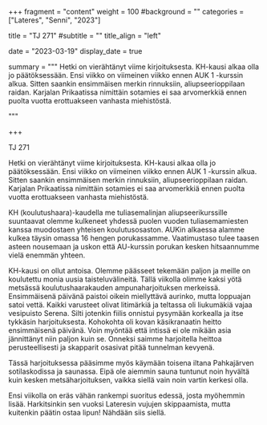 +++
fragment = "content"
weight = 100
#background = ""
categories = ["Lateres", "Senni", "2023"]

title = "TJ 271"
#subtitle = ""
title_align = "left"

date = "2023-03-19"
display_date = true

summary = """
Hetki on vierähtänyt viime kirjoituksesta.
KH-kausi alkaa olla jo päätöksessään. Ensi viikko on viimeinen viikko ennen AUK 1 -kurssin alkua. Sitten saankin ensimmäisen  merkin rinnuksiin, aliupseerioppilaan raidan. Karjalan Prikaatissa nimittäin sotamies ei saa arvomerkkiä ennen puolta vuotta erottuakseen vanhasta miehistöstä. 

"""

+++

TJ 271

Hetki on vierähtänyt viime kirjoituksesta.
KH-kausi alkaa olla jo päätöksessään. Ensi viikko on viimeinen viikko ennen AUK 1 -kurssin alkua. Sitten saankin ensimmäisen  merkin rinnuksiin, aliupseerioppilaan raidan. Karjalan Prikaatissa nimittäin sotamies ei saa arvomerkkiä ennen puolta vuotta erottuakseen vanhasta miehistöstä. 

KH (koulutushaara)-kaudella me tuliasemalinjan aliupseerikurssille suuntaavat olemme kulkeneet yhdessä puolen vuoden tuliasemamiesten kanssa muodostaen yhteisen koulutusosaston. AUKin alkaessa alamme kulkea täysin omassa 16 hengen porukassamme. Vaatimustaso tulee taasen asteen nousemaan ja uskon että AU-kurssin porukan kesken hitsaannumme vielä enemmän yhteen.

KH-kausi on ollut antoisa. Olemme päässeet tekemään paljon ja meille on koulutettu monia uusia taisteluvälineitä. Tällä viikolla olimme kaksi yötä metsässä koulutushaarakauden ampunaharjoituksen merkeissä. Ensimmäisenä päivänä paistoi oikein miellyttävä aurinko, mutta loppuajan satoi vettä. Kaikki varusteet olivat litimärkiä ja teltassa oli liukumäkiä vajaa vesipuisto Serena. Silti jotenkin fiilis onnistui pysymään korkealla ja itse tykkäsin harjoituksesta. Kohokohta oli kovan käsikranaatin heitto ensimmäisenä päivänä. Voin myöntää että intissä ei ole mikään asia jännittänyt niin paljon kuin se. Onneksi saimme harjoitella heittoa perusteellisesti ja skapparit osasivat pitää tunnelman kevyenä.

Tässä harjoituksessa pääsimme myös käymään toisena iltana Pahkajärven sotilaskodissa ja saunassa. Eipä ole aiemmin sauna tuntunut noin hyvältä kuin kesken metsäharjoituksen, vaikka siellä vain noin vartin kerkesi olla. 

Ensi viikolla on eräs vähän rankempi suoritus edessä, josta myöhemmin lisää. Harkitsinkin sen vuoksi Lateresin vujujen skippaamista, mutta kuitenkin päätin ostaa lipun! Nähdään siis siellä.
